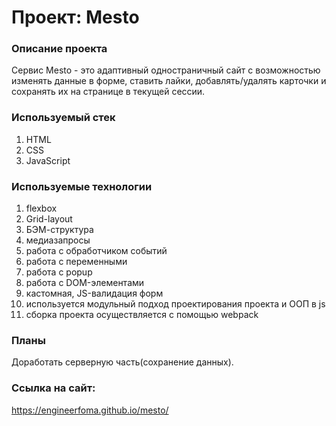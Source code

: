# Проект: Mesto

### Описание проекта
Сервис Mesto - это адаптивный одностраничный сайт с возможностью изменять данные в форме, ставить лайки, добавлять/удалять карточки и сохранять их на странице в текущей сессии.

### Используемый стек
1. HTML
2. CSS
3. JavaScript

### Используемые технологии
1. flexbox
2. Grid-layout
3. БЭМ-структура
4. медиазапросы
5. работа с обработчиком событий
6. работа с переменными
7. работа с popup
8. работа с DOM-элементами
9. кастомная, JS-валидация форм
10. используется модульный подход проектирования проекта и ООП в js
11. сборка проекта осуществляется с помощью webpack

### Планы
Доработать серверную часть(сохранение данных).

### Ссылка на сайт:
https://engineerfoma.github.io/mesto/